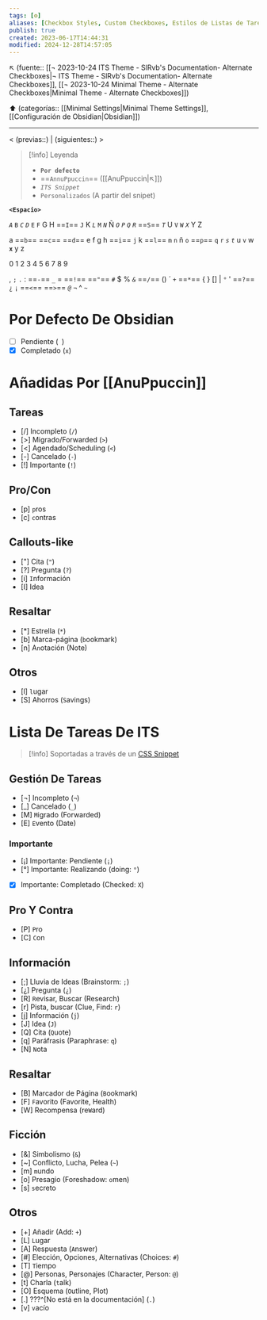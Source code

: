 ```yaml
---
tags: [⚙️]
aliases: [Checkbox Styles, Custom Checkboxes, Estilos de Listas de Tareas, Íconos para listas de tareas, Task Icons, Tasks Icons, To-do styles, todo icons]
publish: true
created: 2023-06-17T14:44:31
modified: 2024-12-28T14:57:05
---
```


↖️ (fuente:: [[¬ 2023-10-24 ITS Theme - SlRvb's Documentation- Alternate Checkboxes|¬ ITS Theme - SlRvb's Documentation- Alternate Checkboxes]], [[¬ 2023-10-24 Minimal Theme - Alternate Checkboxes|Minimal Theme - Alternate Checkboxes]])

⬆️ (categorías:: [[Minimal Settings|Minimal Theme Settings]], [[Configuración de Obsidian|Obsidian]])

---

< (previas::) | (siguientes::) >

> [!info] Leyenda
> - **`Por defecto`**
> - ==`AnnuPpuccin`== ([[AnuPpuccin|↖️]])
> - *`ITS Snippet`*
> - `Personalizados` (A partir del snipet)

**`<Espacio>`**

*`A`* `B` *`C`* *`D`* `E` `F` G H ==`I`== `J` K *`L`* `M` *`N`* Ñ *`O`* *`P`* *`Q`* *`R`* ==`S`== *`T`* U `V` `W` *`X`* Y Z

a ==`b`== ==`c`== ==`d`== e f g h ==`i`== `j` k ==`l`== `m` `n` ñ `o` ==`p`== `q` `r` *`s`* *`t`* u `v` w **`x`** y z

0 1 2 3 4 5 6 7 8 9

, `;` `.` \: ==`-`== `_` = ==`!`== ==`"`== `#` $ % *`&`* ==`/`== () ´ *`+`* ==`*`== { } \[\] | `°` ' ==`?`== `¿` `¡` ==`<`== ==`>`== *`@`* `¬` ^ *`~`*

# Por Defecto De Obsidian

- [ ] Pendiente (` `)
- [x] Completado (`x`)

# Añadidas Por [[AnuPpuccin]]

## Tareas

- [/] Incompleto (`/`)
- [>] Migrado/Forwarded (`>`)
- [<] Agendado/Scheduling (`<`)
- [-] Cancelado (`-`)
- [!] Importante (`!`)

## Pro/Con

- [p] `p`ros
- [c] `c`ontras

## Callouts-like

- ["] Cita (`"`)
- [?] Pregunta (`?`)
- [i] `I`nformación
- [I] Idea  

## Resaltar

- [*] Estrella (`*`)
- [b] Marca-página (`b`ookmark)
- [n] A`n`otación (Note)

## Otros

- [l] `l`ugar
- [S] Ahorros (`S`avings)

# Lista De Tareas De ITS

> [!info] Soportadas a través de un [CSS Snippet](https://github.com/SlRvb/Obsidian--ITS-Theme/blob/main/Snippets/S%20-%20Checkboxes.css)

## Gestión De Tareas

- [¬] Incompleto (`¬`)
- [_] Cancelado (`_`)
- [M] `M`igrado (Forwarded)
- [E] `E`vento (Date)

### Importante

- [¡] Importante: Pendiente (`¡`)
- [°] Importante: Realizando (doing: `°`)
- [X] Importante: Completado (Checked: `X`)

## Pro Y Contra

- [P] `P`ro
- [C] `C`on

## Información

- [;] Lluvia de Ideas (Brainstorm: `;`)
- [¿] Pregunta (`¿`)
- [R] `R`evisar, Buscar (Research)
- [r] Pista, buscar (Clue, Find: `r`)
- [j] Información (`j`)
- [J] Idea (`J`)
- [Q] Cita (`Q`uote)
- [q] Paráfrasis (Paraphrase: `q`)
- [N] `N`ota

## Resaltar

- [B] Marcador de Página (`B`ookmark)
- [F] `F`avorito (Favorite, Health)
- [W] Recompensa (re`W`ard)

## Ficción

- [&] Simbolismo (`&`)
- [~] Conflicto, Lucha, Pelea (`~`)
- [m] `m`undo
- [o] Presagio (Foreshadow: `o`men)
- [s] `s`ecreto

## Otros

- [+] Añadir (Add: `+`)
- [L] `L`ugar
- [A] Respuesta (`A`nswer)
- [#] Elección, Opciones, Alternativas (Choices: `#`)
- [T] `T`iempo
- [@] Personas, Personajes (Character, Person: `@`)
- [t] Charla (`t`alk)
- [O] Esquema (`O`utline, Plot)
- [.] ???^[No está en la documentación] (`.`)
- [v] `v`acío
